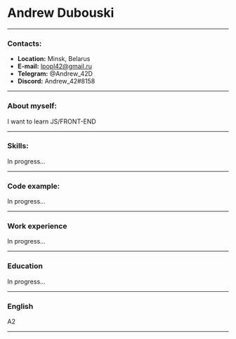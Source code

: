 # Andrew Dubouski
----
### Contacts:
* **Location:** Minsk, Belarus
* **E-mail:** lpopl42@gmail.ru
* __Telegram:__ @Andrew_42D
* __Discord:__ Andrew_42#8158
------

### About myself:
I want to learn JS/FRONT-END
********
### Skills:
In progress...
********
### Code example:
In progress...
********
### Work experience
In progress...
********
### Education
In progress...
*******
### English 
А2
*******
